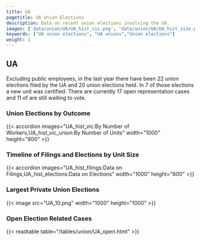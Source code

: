 ```yaml
---
title: UA
pagetitle: UA Union Elections
description: Data on recent union elections involving the UA.
images: ['data/union/UA/UA_hist_vic.png', 'data/union/UA/UA_hist_size.png', 'data/union/UA/UA_10.png']
keywords: ["UA union elections", "UA unions","Union elections"]
weight: 1
---
```

##  UA

Excluding public employees, in the last year there have been 22 union elections filed by the UA and 20 union elections held. In 7 of those elections a new unit was certified. There are currently 17 open representation cases and 11 of are still waiting to vote.

### Union Elections by Outcome
{{< accordion images="UA_hist_vic:By Number of Workers,UA_hist_vic_union:By Number of Units" width="1000" height="800" >}}

### Timeline of Filings and Elections by Unit Size
{{< accordion images="UA_hist_filings:Data on Filings,UA_hist_elections:Data on Elections" width="1000" height="800" >}}

### Largest Private Union Elections
{{< image src="UA_10.png" width="1000" height="1000"  >}}

### Open Election Related Cases
{{< readtable table="/tables/union/UA_open.html" >}}

